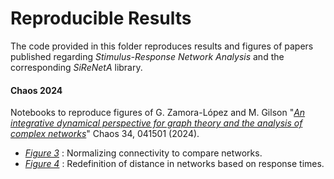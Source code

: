# Reproducible Results

The code provided in this folder reproduces results and figures of papers published regarding *Stimulus-Response Network Analysis* and the corresponding *SiReNetA* library.


#### Chaos 2024

Notebooks to reproduce figures of G. Zamora-López and M. Gilson "*[An integrative dynamical perspective for graph theory and the analysis of complex networks](https://doi.org/10.1063/5.0202241)*" Chaos 34, 041501 (2024).
 
- *[Figure 3](2024Chaos_Figure3_CompNets.ipynb)* : Normalizing connectivity to compare networks.
- *[Figure 4](2024Chaos_Figure4_DistNets.ipynb)* : Redefinition of distance in networks based on response times.

